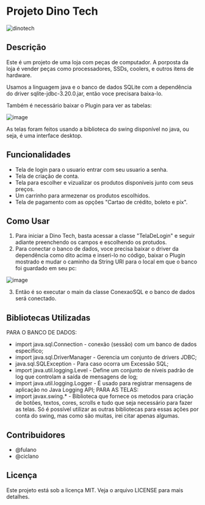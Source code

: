 # Projeto Dino Tech

![dinotech](https://github.com/migueelfr/DINO-TECH/assets/142853940/71d736b0-b021-49cf-b50a-7812a53677d5)


## Descrição
Este é um projeto de uma loja com peças de computador. A porposta da loja é vender peças como processadores, SSDs, coolers, e outros itens de hardware.

Usamos a linguagem java e o banco de dados SQLite com a dependência do driver sqlite-jdbc-3.20.0.jar, então voce precisara baixa-lo.

Também é necessário baixar o Plugin para ver as tabelas:

![image](https://github.com/migueelfr/DINO-TECH/assets/142853940/9393245a-387d-45c2-8520-8fb25189c22d)

As telas foram feitos usando a biblioteca do swing disponível no java, ou seja, é uma interface desktop.


## Funcionalidades
- Tela de login para o usuario entrar com seu usuario a senha.
- Tela de criação de conta.
- Tela para escolher e vizualizar os produtos disponíveis junto com seus preços.
- Um carrinho para armezenar os produtos escolhidos.
- Tela de pagamento com as opções "Cartao de crédito, boleto e pix".

## Como Usar
1. Para iniciar a Dino Tech, basta acessar a classe "TelaDeLogin" e seguir adiante preenchendo os campos e escolhendo os protudos.
2. Para conectar o banco de  dados, voce precisa baixar o driver da dependência como dito acima e inseri-lo no código, baixar o Plugin mostrado e mudar o caminho da String URl para o local em que o banco foi guardado em seu pc:

![image](https://github.com/migueelfr/DINO-TECH/assets/142853940/24443395-767b-4828-8a9a-7e71d046f5a3)

3. Então é so executar o main da classe ConexaoSQL e o banco de dados será conectado.

## Bibliotecas Utilizadas
PARA O BANCO DE DADOS:
- import java.sql.Connection -  conexão (sessão) com um banco de dados específico;
- import java.sql.DriverManager - Gerencia um conjunto de drivers JDBC;
- java.sql.SQLException - Para caso ocorra um Excessão SQL;
- import java.util.logging.Level - Define um conjunto de níveis padrão de log que controlam a saída de mensagens de log;
- import java.util.logging.Logger - É usado para registrar mensagens de aplicação no Java Logging API;
PARA AS TELAS:
- import javax.swing.* - Biblioteca que fornece os metodos para criação de botões, textos, cores, scrolls e tudo que seja necessário para fazer as telas. Só é possível utilizar as outras bibliotecas para essas ações por conta do swing, mas como são muitas, irei citar apenas algumas.
## Contribuidores
- @fulano
- @ciclano

## Licença
Este projeto está sob a licença MIT. Veja o arquivo LICENSE para mais detalhes.
